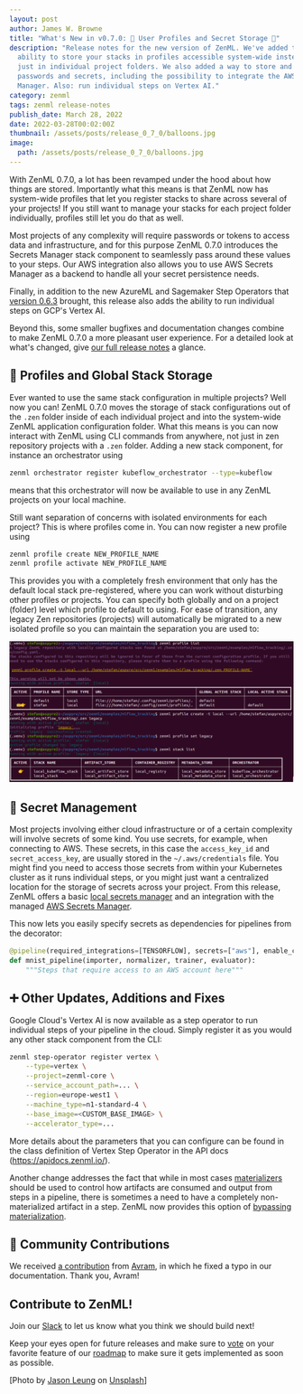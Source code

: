 ```yaml
---
layout: post
author: James W. Browne
title: "What's New in v0.7.0: 🔡 User Profiles and Secret Storage 🤫"
description: "Release notes for the new version of ZenML. We've added the
  ability to store your stacks in profiles accessible system-wide instead of
  just in individual project folders. We also added a way to store and retrieve
  passwords and secrets, including the possibility to integrate the AWS Secrets
  Manager. Also: run individual steps on Vertex AI."
category: zenml
tags: zenml release-notes
publish_date: March 28, 2022
date: 2022-03-28T00:02:00Z
thumbnail: /assets/posts/release_0_7_0/balloons.jpg
image:
  path: /assets/posts/release_0_7_0/balloons.jpg
---
```


With ZenML 0.7.0, a lot has been revamped under the hood about how things are
stored. Importantly what this means is that ZenML now has system-wide profiles
that let you register stacks to share across several of your projects! If you
still want to manage your stacks for each project folder individually, profiles
still let you do that as well.

Most projects of any complexity will require passwords or tokens to access data
and infrastructure, and for this purpose ZenML 0.7.0 introduces the Secrets
Manager stack component to seamlessly pass around these values to your steps.
Our AWS integration also allows you to use AWS Secrets Manager as a backend to
handle all your secret persistence needs.

Finally, in addition to the new AzureML and Sagemaker Step Operators that
[version 0.6.3](zero-six-three-release) brought, this release also
adds the ability to run individual steps on GCP's Vertex AI.

Beyond this, some smaller bugfixes and documentation changes combine to make
ZenML 0.7.0 a more pleasant user experience. For a detailed look at what's
changed, give [our full release notes](https://github.com/zenml-io/zenml/releases/tag/0.7.0)
a glance.

## 🗿 Profiles and Global Stack Storage

Ever wanted to use the same stack configuration in multiple projects? Well now
you can! ZenML 0.7.0 moves the storage of stack configurations out of the `.zen`
folder inside of each individual project and into the system-wide ZenML
application configuration folder. What this means is you can now interact with
ZenML using CLI commands from anywhere, not just in zen repository projects
with a `.zen` folder. Adding a new stack component, for instance an
orchestrator using
```sh
zenml orchestrator register kubeflow_orchestrator --type=kubeflow
```
means that this orchestrator will now be available to use in any ZenML projects
on your local machine.

Still want separation of concerns with isolated environments for each project?
This is where profiles come in. You can now register a new profile using

```sh
zenml profile create NEW_PROFILE_NAME
zenml profile activate NEW_PROFILE_NAME
```

This provides you with a completely fresh environment that only has the default
local stack pre-registered, where you can work without disturbing other
profiles or projects. You can specify both globally and on a project (folder)
level which profile to default to using. For ease of transition, any legacy Zen
repositories (projects) will automatically be migrated to a new isolated
profile so you can maintain the separation you are used to:

![Migration of Legacy Profiles](../assets/posts/release_0_7_0/legacy-migration.png)

## 🔑 Secret Management

Most projects involving either cloud infrastructure or of a certain complexity
will involve secrets of some kind. You use secrets, for example, when connecting
to AWS. These secrets, in this case the `access_key_id` and `secret_access_key`, are usually stored in the `~/.aws/credentials` file.
You might find you need to access those secrets from within your Kubernetes
cluster as it runs individual steps, or you might just want a centralized
location for the storage of secrets across your project. From this release,
ZenML offers a basic [local secrets manager](https://docs.zenml.io/v/0.7.0/features/secrets)
and an integration with the managed [AWS Secrets Manager](https://aws.amazon.com/secrets-manager).

This now lets you easily specify secrets as dependencies for pipelines from
the decorator:

```python
@pipeline(required_integrations=[TENSORFLOW], secrets=["aws"], enable_cache=True)
def mnist_pipeline(importer, normalizer, trainer, evaluator):
    """Steps that require access to an AWS account here"""
```

## ➕ Other Updates, Additions and Fixes

Google Cloud's Vertex AI is now available as a step operator to run individual
steps of your pipeline in the cloud. Simply register it as you would any other
stack component from the CLI:

```bash
zenml step-operator register vertex \
    --type=vertex \
    --project=zenml-core \
    --service_account_path=... \
    --region=europe-west1 \
    --machine_type=n1-standard-4 \
    --base_image=<CUSTOM_BASE_IMAGE> \
    --accelerator_type=...
```

 More details about the parameters that you can configure can be found in the
 class definition of Vertex Step Operator in the API docs (https://apidocs.zenml.io/).

Another change addresses the fact that while in most cases
[materializers](https://docs.zenml.io/guides/functional-api/materialize-artifacts)
should be used to control how artifacts are consumed and output from steps in a
pipeline, there is sometimes a need to have a completely non-materialized
artifact in a step. ZenML now provides this option of
[bypassing materialization](https://docs.zenml.io/v/0.7.0/guides/index/skip-materialization).


## 🙌 Community Contributions

We received [a contribution](https://github.com/zenml-io/zenml/pull/485) from
[Avram](https://github.com/avramdj), in which he fixed a typo in our
documentation. Thank you, Avram!

## Contribute to ZenML!

Join our [Slack](https://zenml.io/slack-invite/) to let us know what you think
we should build next!

Keep your eyes open for future releases and make sure to
[vote](https://github.com/zenml-io/zenml/discussions/categories/roadmap) on
your favorite feature of our [roadmap](https://zenml.io/roadmap) to make sure
it gets implemented as soon as possible.

[Photo by <a href="https://unsplash.com/@ninjason?utm_source=unsplash&utm_medium=referral&utm_content=creditCopyText">Jason Leung</a> on <a href="https://unsplash.com/s/photos/balloon?utm_source=unsplash&utm_medium=referral&utm_content=creditCopyText">Unsplash</a>] 
